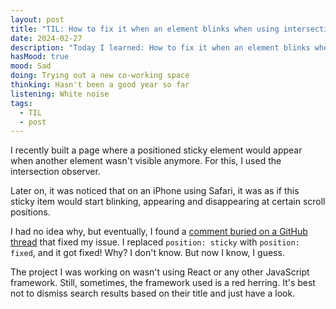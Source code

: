 ```yaml
---
layout: post
title: "TIL: How to fix it when an element blinks when using intersection observer."
date: 2024-02-27
description: "Today I learned: How to fix it when an element blinks when using intersection observer."
hasMood: true
mood: Sad
doing: Trying out a new co-working space
thinking: Hasn't been a good year so far
listening: White noise
tags: 
  - TIL
  - post
---
```


<p>I recently built a page where a positioned sticky element would appear when another element wasn't visible anymore. For this, I used the intersection observer.</p>

<p>Later on, it was noticed that on an iPhone using Safari, it was as if this sticky item would start blinking, appearing and disappearing at certain scroll positions.</p>

<p>
I had no idea why, but eventually, I found a <a href="https://github.com/thebuilder/react-intersection-observer/issues/308#issuecomment-645537678">comment buried on a GitHub thread</a> that fixed my issue. I replaced <code>position: sticky</code> with <code>position: fixed</code>, and it got fixed! Why? I don't know. But now I know, I guess.
</p>

<p>The project I was working on wasn't using React or any other JavaScript framework. Still, sometimes, the framework used is a red herring. It's best not to dismiss search results based on their title and just have a look.</p>




